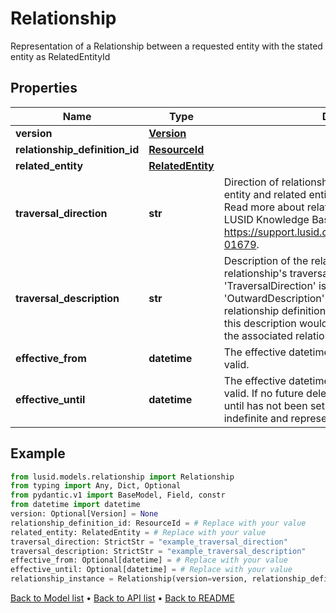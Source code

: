 # Relationship

Representation of a Relationship between a requested entity with the stated entity as RelatedEntityId
## Properties
Name | Type | Description | Notes
------------ | ------------- | ------------- | -------------
**version** | [**Version**](Version.md) |  | [optional] 
**relationship_definition_id** | [**ResourceId**](ResourceId.md) |  | 
**related_entity** | [**RelatedEntity**](RelatedEntity.md) |  | 
**traversal_direction** | **str** | Direction of relationship between the requested entity and related entity. This can be &#39;In&#39; or &#39;Out&#39;. Read more about relationships traversal direction in LUSID Knowledge Base here https://support.lusid.com/knowledgebase/article/KA-01679. | 
**traversal_description** | **str** | Description of the relationship based on relationship&#39;s traversal direction. If &#39;TraversalDirection&#39; is &#39;Out&#39;, this description would be &#39;OutwardDescription&#39; from the associated relationship definition. If &#39;TraversalDirection&#39; is &#39;In&#39;, this description would be &#39;InwardDescription&#39; from the associated relationship definition. | 
**effective_from** | **datetime** | The effective datetime from which the relationship is valid. | [optional] 
**effective_until** | **datetime** | The effective datetime until which the relationship is valid. If no future deletions are present or an effective until has not been set for the relationship, this will be indefinite and represented by the maximum date. | [optional] 
## Example

```python
from lusid.models.relationship import Relationship
from typing import Any, Dict, Optional
from pydantic.v1 import BaseModel, Field, constr
from datetime import datetime
version: Optional[Version] = None
relationship_definition_id: ResourceId = # Replace with your value
related_entity: RelatedEntity = # Replace with your value
traversal_direction: StrictStr = "example_traversal_direction"
traversal_description: StrictStr = "example_traversal_description"
effective_from: Optional[datetime] = # Replace with your value
effective_until: Optional[datetime] = # Replace with your value
relationship_instance = Relationship(version=version, relationship_definition_id=relationship_definition_id, related_entity=related_entity, traversal_direction=traversal_direction, traversal_description=traversal_description, effective_from=effective_from, effective_until=effective_until)

```

[Back to Model list](../README.md#documentation-for-models) &#8226; [Back to API list](../README.md#documentation-for-api-endpoints) &#8226; [Back to README](../README.md)

